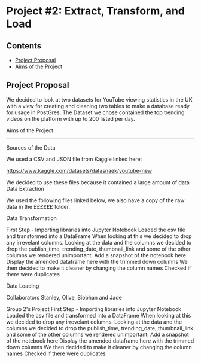 # Project #2: Extract, Transform, and Load

## Contents

* [Project Proposal](#Project-header)
* [Aims of the Project](#Aims-of-the-Project)

## <a id="Project-header"></a>Project Proposal

We decided to look at two datasets for YouTube viewing statistics in the UK with a view for creating and cleaning two tables to make a database ready for usage in PostGres. The Dataset we chose contained the top trending videos on the platform with up to 200 listed per day. 



Aims of the Project


**********************
Sources of the Data

We used a CSV and JSON file from Kaggle linked here:

https://www.kaggle.com/datasets/datasnaek/youtube-new

We decided to use these files because it contained a large amount of data 
Data Extraction

We used the following files linked below, we also have a copy of the raw data in the ££££££ folder. 


Data Transformation

First Step - Importing libraries into Jupyter Notebook
Loaded the csv file and transformed into a DataFrame
When looking at this we decided to drop any irrevelant columns. Looking at the data and the columns we decided to drop the publish_time, trending_date, thumbnail_link and some of the other columns we rendered unimportant.
Add a snapshot of the notebook here
Display the amended dataframe here with the trimmed down columns
We then decided to make it cleaner by changing the column names
Checked if there were duplicates



Data Loading


Collaborators
Stanley, Olive, Siobhan and Jade


Group 2's Project
First Step - Importing libraries into Jupyter Notebook
Loaded the csv file and transformed into a DataFrame
When looking at this we decided to drop any irrevelant columns. Looking at the data and the columns we decided to drop the publish_time, trending_date, thumbnail_link and some of the other columns we rendered unimportant.
Add a snapshot of the notebook here
Display the amended dataframe here with the trimmed down columns
We then decided to make it cleaner by changing the column names
Checked if there were duplicates







